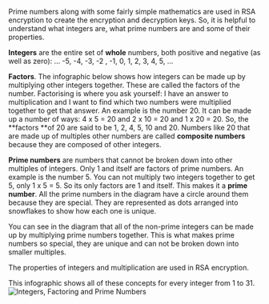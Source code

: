 Prime numbers along with some fairly simple mathematics are used in RSA encryption to create the encryption and decryption keys. So, it is helpful to understand what integers are, what prime numbers are and some of their properties.

**Integers** are the entire set of **whole** numbers, both positive and negative (as well as zero): ... -5, -4, -3, -2 , -1, 0, 1, 2, 3, 4, 5, ...

**Factors**. The infographic below shows how integers can be made up by multiplying other integers together. These are called the factors of the number. Factorising is where you ask yourself: I have an answer to multiplication and I want to find which two numbers were multiplied together to get that answer. An example is the number 20. It can be made up a number of ways: 4 x 5 = 20  and  2 x 10 = 20  and  1 x 20 = 20. So, the **factors **of 20 are said to be 1, 2, 4, 5, 10 and 20. Numbers like 20 that are made up of multiples other numbers are called **composite numbers** because they are composed of other integers.

**Prime numbers** are numbers that cannot be broken down into other multiples of integers. Only 1 and itself are factors of prime numbers. An example is the number 5. You can not multiply two integers together to get 5, only 1 x 5 = 5. So its only factors are 1 and itself. This makes it a **prime number**. All the prime numbers in the diagram have a circle around them because they are special. They are represented as dots arranged into snowflakes to show how each one is unique.

You can see in the diagram that all of the non-prime integers can be made up by multiplying prime numbers together. This is what makes prime numbers so special, they are unique and can not be broken down into smaller multiples.

The properties of integers and multiplication are used in RSA encryption.

This infographic shows all of these concepts for every integer from 1 to 31. 
![Integers, Factoring and Prime Numbers](https://raw.githubusercontent.com/wiki/nhoyle-unsw/learn-encryption-with-python/images/prime-factors.png)

